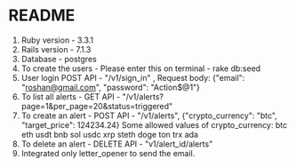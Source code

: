 # README

1) Ruby version - 3.3.1
2) Rails version - 7.1.3
3) Database - postgres
4) To create the users - Please enter this on terminal - rake db:seed
5) User login POST API - "/v1/sign_in" , Request body: {"email": "roshan@gmail.com", "password": "Action$@1"}
6) To list all alerts -  GET API - "/v1/alerts?page=1&per_page=20&status=triggered"
7) To create an alert - POST API - "/v1/alerts", {"crypto_currency": "btc", "target_price": 124234.24}
Some allowed values of crypto_currency: btc eth usdt bnb sol usdc xrp steth doge ton trx ada
8) To delete an alert - DELETE API - "v1/alert_id/alerts"
9) Integrated only letter_opener to send the email. 
